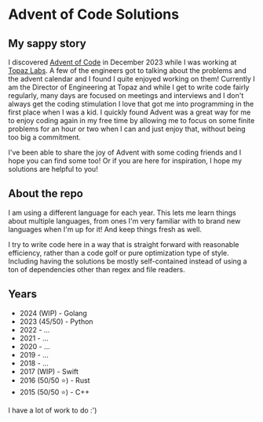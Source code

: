 # Advent of Code Solutions

## My sappy story

I discovered [Advent of Code](https://adventofcode.com) in December 2023 while I was working at [Topaz Labs](https://topazlabs.com). A few of the engineers got to talking about the problems and the advent calendar and I found I quite enjoyed working on them! Currently I am the Director of Engineering at Topaz and while I get to write code fairly regularly, many days are focused on meetings and interviews and I don't always get the coding stimulation I love that got me into programming in the first place when I was a kid. I quickly found Advent was a great way for me to enjoy coding again in my free time by allowing me to focus on some finite problems for an hour or two when I can and just enjoy that, without being too big a commitment.

I've been able to share the joy of Advent with some coding friends and I hope you can find some too! Or if you are here for inspiration, I hope my solutions are helpful to you!

## About the repo

I am using a different language for each year. This lets me learn things about multiple languages, from ones I'm very familiar with to brand new languages when I'm up for it! And keep things fresh as well.

I try to write code here in a way that is straight forward with reasonable efficiency, rather than a code golf or pure optimization type of style. Including having the solutions be mostly self-contained instead of using a ton of dependencies other than regex and file readers.

## Years

- 2024 (WIP) - Golang
- 2023 (45/50) - Python
- 2022 - ...
- 2021 - ...
- 2020 - ...
- 2019 - ...
- 2018 - ...
- 2017 (WIP) - Swift
- 2016 (50/50 ⭐) - Rust
- 2015 (50/50 ⭐) - C++

I have a lot of work to do :')
